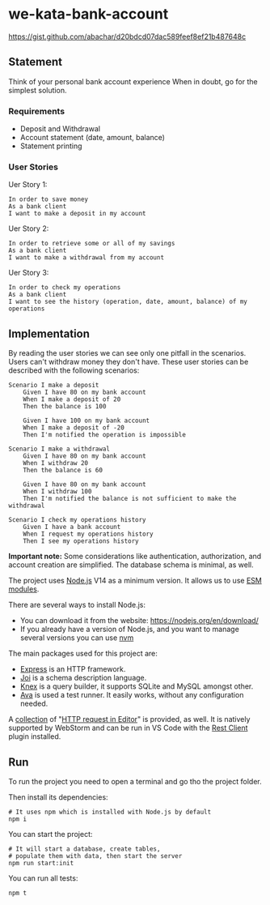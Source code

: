 # we-kata-bank-account
https://gist.github.com/abachar/d20bdcd07dac589feef8ef21b487648c

## Statement
Think of your personal bank account experience When in doubt, go for the simplest solution.

### Requirements
- Deposit and Withdrawal
- Account statement (date, amount, balance)
- Statement printing

### User Stories
Uer Story 1:
```
In order to save money
As a bank client
I want to make a deposit in my account
```

Uer Story 2:
```
In order to retrieve some or all of my savings
As a bank client
I want to make a withdrawal from my account
```

Uer Story 3:
```
In order to check my operations
As a bank client
I want to see the history (operation, date, amount, balance) of my operations
```

## Implementation
By reading the user stories we can see only one pitfall in the scenarios. Users can't withdraw money they don't have.
These user stories can be described with the following scenarios:

```gherkin
Scenario I make a deposit 
    Given I have 80 on my bank account
    When I make a deposit of 20
    Then the balance is 100
    
    Given I have 100 on my bank account
    When I make a deposit of -20
    Then I'm notified the operation is impossible

Scenario I make a withdrawal
    Given I have 80 on my bank account
    When I withdraw 20
    Then the balance is 60
    
    Given I have 80 on my bank account
    When I withdraw 100
    Then I'm notified the balance is not sufficient to make the withdrawal

Scenario I check my operations history
    Given I have a bank account
    When I request my operations history
    Then I see my operations history
```

**Important note:** Some considerations like authentication, authorization, and account creation are simplified. The database schema is minimal, as well.

The project uses [Node.js](https://nodejs.org/) V14 as a minimum version. It allows us to use [ESM modules](https://nodejs.org/docs/latest-v14.x/api/esm.html).

There are several ways to install Node.js:
- You can download it from the website: https://nodejs.org/en/download/
- If you already have a version of Node.js, and you want to manage several versions you can use [nvm](https://github.com/nvm-sh/nvm)

The main packages used for this project are:
- [Express](https://expressjs.com/) is an HTTP framework.
- [Joi](https://joi.dev/) is a schema description language.
- [Knex](http://knexjs.org/) is a query builder, it supports SQLite and MySQL amongst other.
- [Ava](https://github.com/avajs/ava) is used a test runner. It easily works, without any configuration needed.

A [collection]("endpoint.http") of "[HTTP request in Editor](https://github.com/JetBrains/http-request-in-editor-spec)" is provided, as well. It is natively supported by WebStorm and can be run in VS Code with the [Rest Client](https://marketplace.visualstudio.com/items?itemName=humao.rest-client) plugin installed.

## Run
To run the project you need to open a terminal and go tho the project folder.

Then install its dependencies:
```shell script
# It uses npm which is installed with Node.js by default
npm i
```
You can start the project:
```shell script
# It will start a database, create tables, 
# populate them with data, then start the server 
npm run start:init
```
You can run all tests:
```shell script
npm t
```